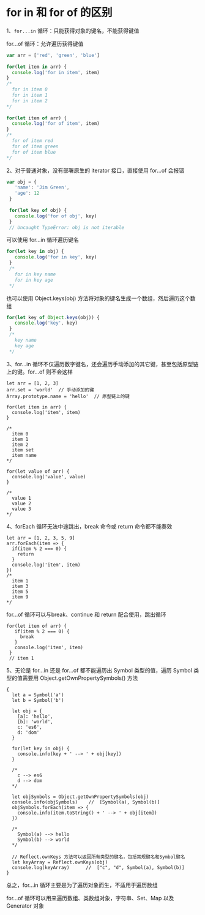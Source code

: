 # for in 和 for of 的区别

1、`for...in` 循环：只能获得对象的键名，不能获得键值

   for...of 循环：允许遍历获得键值

```js
var arr = ['red', 'green', 'blue']
 
for(let item in arr) {
  console.log('for in item', item)
}
/*
  for in item 0
  for in item 1
  for in item 2
*/
 
for(let item of arr) {
  console.log('for of item', item)
}
/*
  for of item red
  for of item green
  for of item blue
*/
```

2、对于普通对象，没有部署原生的 iterator 接口，直接使用 for...of 会报错

```js
var obj = {
   'name': 'Jim Green',
   'age': 12
 }
 
 for(let key of obj) {
   console.log('for of obj', key)
 }
 // Uncaught TypeError: obj is not iterable
```

可以使用 for...in 循环遍历键名

```js
for(let key in obj) {
   console.log('for in key', key)
 }
 /*
   for in key name
   for in key age
 */
```

也可以使用 Object.keys(obj) 方法将对象的键名生成一个数组，然后遍历这个数组

```js
for(let key of Object.keys(obj)) {
   console.log('key', key)
 }
 /*
   key name
   key age
 */
```

3、for...in 循环不仅遍历数字键名，还会遍历手动添加的其它键，甚至包括原型链上的键。for...of 则不会这样

```
let arr = [1, 2, 3]
arr.set = 'world'  // 手动添加的键
Array.prototype.name = 'hello'  // 原型链上的键
 
for(let item in arr) {
  console.log('item', item)
}
 
/*
  item 0
  item 1
  item 2
  item set
  item name
*/
 
for(let value of arr) {
  console.log('value', value)
}
 
/*
  value 1
  value 2
  value 3
*/
```

4、forEach 循环无法中途跳出，break 命令或 return 命令都不能奏效

```
let arr = [1, 2, 3, 5, 9]
arr.forEach(item => {
  if(item % 2 === 0) {
    return
  }
  console.log('item', item)
})
/*
  item 1
  item 3
  item 5
  item 9
*/
```

for...of 循环可以与break、continue 和 return 配合使用，跳出循环

```
for(let item of arr) {
   if(item % 2 === 0) {
     break
   }
   console.log('item', item)
 }
 // item 1
```

5、无论是 for...in 还是 for...of 都不能遍历出 Symbol 类型的值，遍历 Symbol 类型的值需要用 Object.getOwnPropertySymbols() 方法

```
{
  let a = Symbol('a')
  let b = Symbol('b')

  let obj = {
    [a]: 'hello',
    [b]: 'world',
    c: 'es6',
    d: 'dom'
  }

  for(let key in obj) {
    console.info(key + ' --> ' + obj[key])
  }

  /*
    c --> es6
    d --> dom
  */

  let objSymbols = Object.getOwnPropertySymbols(obj)
  console.info(objSymbols)    //  [Symbol(a), Symbol(b)]
  objSymbols.forEach(item => {
    console.info(item.toString() + ' --> ' + obj[item])
  })

  /*
    Symbol(a) --> hello
    Symbol(b) --> world
  */

  // Reflect.ownKeys 方法可以返回所有类型的键名，包括常规键名和Symbol键名
  let keyArray = Reflect.ownKeys(obj)
  console.log(keyArray)      //  ["c", "d", Symbol(a), Symbol(b)]
}
```

总之，for...in 循环主要是为了遍历对象而生，不适用于遍历数组

for...of 循环可以用来遍历数组、类数组对象，字符串、Set、Map 以及 Generator 对象
